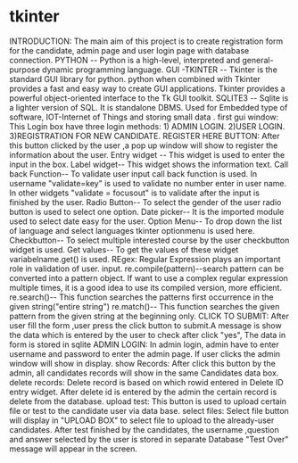 # tkinter
INTRODUCTION:
	The main aim of this project is to create registration form for the candidate, admin page and user login page with database connection.
	PYTHON -- Python is a high-level, interpreted and general-purpose dynamic programming language.
	GUI -TKINTER -- Tkinter is the standard GUI library for python. python when combined with Tkinter provides a fast and easy way to create GUI applications. Tkinter provides a powerful object-oriented interface  to the Tk GUI toolkit.
	SQLITE3 -- Sqlite is a lighter version of SQL. It is standalone DBMS. Used for Embedded type of software, IOT-Internet of Things and storing small data .
first gui window:
	This Login box have three login methods:
			1) ADMIN LOGIN.
			2)USER LOGIN.
			3)REGISTRATION FOR NEW CANDIDATE.
REGISTER  HERE BUTTON:
	After this button clicked by the user ,a pop up window will show to register the information about the user.
    	Entry widget -- This widget  is used to enter the input in the box.
   	Label widget-- This widget shows the  information text.
	Call back Function-- To validate user input call back function is used. In username "validate=key" is used to validate no number enter in user name. In other widgets "validate = focusout" is to validate after the input is finished by the user.
Radio Button-- To select the gender of the user radio button is used to select one option.
	Date picker-- It is the imported module used to select date easy for the user.
	Option Menu-- To drop down the list of language and select languages tkinter optionmenu is used here.
	Checkbutton-- To select multiple interested course by the user checkbutton widget is used.
	Get values-- To get the values of these widget variabelname.get() is used.
REgex:
	Regular Expression plays an important role in validation of user. input.
re.compile(pattern)--search pattern can be converted into a pattern object. If want  to use a complex regular expression multiple times, it is a good idea to use its compiled version, more efficient.
		re.search()-- This function searches the patterns first occurrence in the given string("entire string")
		re.match()-- This function searches the given pattern from the given string at the beginning only.
CLICK TO SUBMIT:
	After user fill the form ,user press the click button to submit.A message  is show the data which is entered by the user to check after click "yes", The data in form is stored in sqlite
ADMIN LOGIN:
	In admin login, admin have to enter username and password to enter the admin page. If user clicks the admin window will show in display.
  show Records:
	After click this button by the admin,  all candidates records will show in the same Candidates data box.
delete records:
	Delete record is based on which rowid entered in Delete ID entry widget. After delete id is entered by the admin the certain record is delete from the database.
upload test:
	This button is used to upload certain file or test to the candidate user via data base.
select files:
	Select file button will display in "UPLOAD BOX" to select file to upload to the already-user candidates.
After test finished by the candidates, the username ,question and answer selected by the user is stored in separate Database "Test Over" message  will appear in the screen.
